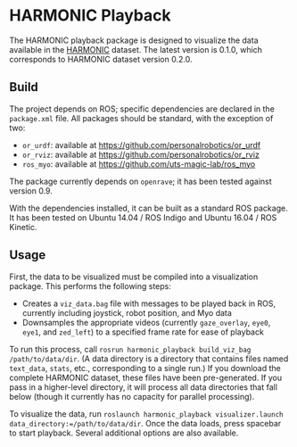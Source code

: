 # HARMONIC Playback

The HARMONIC playback package is designed to visualize the data available in the [HARMONIC](http://harp.ri.cmu.edu/harmonic) dataset. The latest version is 0.1.0, which corresponds to HARMONIC dataset version 0.2.0.

## Build

The project depends on ROS; specific dependencies are declared in the `package.xml` file. All packages should be standard, with the exception of two:

* `or_urdf`: available at https://github.com/personalrobotics/or_urdf
* `or_rviz`: available at https://github.com/personalrobotics/or_rviz
* `ros_myo`: available at https://github.com/uts-magic-lab/ros_myo

The package currently depends on `openrave`; it has been tested against version 0.9.

With the dependencies installed, it can be built as a standard ROS package. It has been tested on Ubuntu 14.04 / ROS Indigo and Ubuntu 16.04 / ROS Kinetic.

## Usage

First, the data to be visualized must be compiled into a visualization package. This performs the following steps:

* Creates a `viz_data.bag` file with messages to be played back in ROS, currently including joystick, robot position, and Myo data
* Downsamples the appropriate videos (currently `gaze_overlay`, `eye0`, `eye1`, and `zed_left`) to a specified frame rate for ease of playback

To run this process, call `rosrun harmonic_playback build_viz_bag /path/to/data/dir`. (A data directory is a directory that contains files named `text_data`, `stats`, etc., corresponding to a single run.) If you download the complete HARMONIC dataset, these files have been pre-generated. If you pass in a higher-level directory, it will process all data directories that fall below (though it currently has no capacity for parallel processing).

To visualize the data, run `roslaunch harmonic_playback visualizer.launch data_directory:=/path/to/data/dir`. Once the data loads, press spacebar to start playback. Several additional options are also available.


